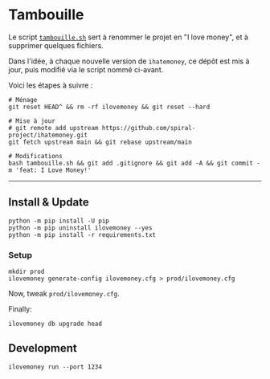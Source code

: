 # Tambouille

Le script [`tambouille.sh`](tambouille.sh) sert à renommer le projet en "I love money", et à supprimer quelques fichiers.

Dans l'idée, à chaque nouvelle version de `ihatemoney`, ce dépôt est mis à jour, puis modifié via le script nommé ci-avant.

Voici les étapes à suivre :

```shell
# Ménage
git reset HEAD^ && rm -rf ilovemoney && git reset --hard

# Mise à jour
# git remote add upstream https://github.com/spiral-project/ihatemoney.git
git fetch upstream main && git rebase upstream/main

# Modifications
bash tambouille.sh && git add .gitignore && git add -A && git commit -m 'feat: I Love Money!'
```

---

## Install & Update

```shell
python -m pip install -U pip
python -m pip uninstall ilovemoney --yes
python -m pip install -r requirements.txt
```

### Setup

```shell
mkdir prod
ilovemoney generate-config ilovemoney.cfg > prod/ilovemoney.cfg
```

Now, tweak `prod/ilovemoney.cfg`.

Finally:

```shell
ilovemoney db upgrade head
```

## Development

```shell
ilovemoney run --port 1234
```
